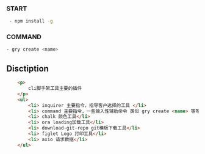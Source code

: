### START
```bash
 - npm install -g
```


### COMMAND
```bash
- gry create <name>
```

## Disctiption

```html
    <p>
        cli脚手架工具主要的插件
    </p>
    <ul>
        <li> inquirer 主要指令，指导客户选择的工具 </li>
        <li> command 主要指令，一些输入性辅助命令 类似 gry create <name> 等等</li>
        <li> chalk 颜色工具</li>
        <li> ora loading加载工具</li>
        <li> download-git-repo git模板下载工具</li>
        <li> figlet Logo 打印工具</li>
        <li> axio 请求数据</li>
    </ul>

```